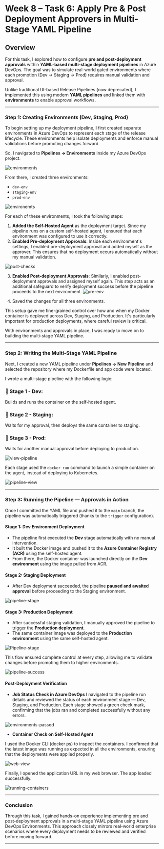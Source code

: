 # Week 8 – Task 6:  Apply Pre & Post Deployment Approvers in Multi-Stage YAML Pipeline

## Overview

For this task, I explored how to configure **pre and post-deployment approvals** within **YAML-based multi-stage deployment pipelines** in Azure DevOps. The goal was to simulate real-world gated environments where each promotion (Dev → Staging → Prod) requires manual validation and approval.

Unlike traditional UI-based Release Pipelines (now deprecated), I implemented this using modern **YAML pipelines** and linked them with **environments** to enable approval workflows.

---

### Step 1: Creating Environments (Dev, Staging, Prod)

To begin setting up my deployment pipeline, I first created separate environments in Azure DevOps to represent each stage of the release lifecycle. These environments help isolate deployments and enforce manual validations before promoting changes forward.

So, I navigated to **Pipelines → Environments** inside my Azure DevOps project.

![environments](./snapshots/environments.png)

From there, I created three environments:

- `dev-env`
- `staging-env`
- `prod-env`

![environemts](./snapshots/environments-created.png)

For each of these environments, I took the following steps:

1. **Added the Self-Hosted Agent** as the deployment target. Since my pipeline runs on a custom self-hosted agent, I ensured that each environment was configured to use it correctly.
2. **Enabled Pre-deployment Approvals**: Inside each environment's settings, I enabled pre-deployment approval and added myself as the approver. This ensures that no deployment occurs automatically without my manual validation.

![post-checks](./snapshots/prod-env.png)

3. **Enabled Post-deployment Approvals**: Similarly, I enabled post-deployment approvals and assigned myself again. This step acts as an additional safeguard to verify deployment success before the pipeline proceeds to the next environment.
![pre-env](./snapshots/stage-check.png)

4. Saved the changes for all three environments.

This setup gave me fine-grained control over how and when my Docker container is deployed across Dev, Staging, and Production. It's particularly important for production deployments, where careful review is critical.

With environments and approvals in place, I was ready to move on to building the multi-stage YAML pipeline.

---

### Step 2: Writing the Multi-Stage YAML Pipeline

Next, I created a new YAML pipeline under **Pipelines → New Pipeline** and selected the repository where my Dockerfile and app code were located.

I wrote a multi-stage pipeline with the following logic:

### 🔹 Stage 1 - Dev:
Builds and runs the container on the self-hosted agent.

### 🔹 Stage 2 - Staging:
Waits for my approval, then deploys the same container to staging.

### 🔹 Stage 3 - Prod:
Waits for another manual approval before deploying to production.

![view-pipeline](./pipeline.yml)

Each stage used the `docker run` command to launch a simple container on the agent, instead of deploying to Kubernetes.

![pipeline-view](./snapshots/pipeline-view.png)

---

### Step 3: Running the Pipeline — Approvals in Action

Once I committed the YAML file and pushed it to the `main` branch, the pipeline was automatically triggered (thanks to the `trigger` configuration).

#### Stage 1: Dev Environment Deployment

- The pipeline first executed the **Dev** stage automatically with no manual intervention.
- It built the Docker image and pushed it to the **Azure Container Registry (ACR)** using the self-hosted agent.
- From there, the Docker container was launched directly on the **Dev environment** using the image pulled from ACR.


#### Stage 2: Staging Deployment

- After Dev deployment succeeded, the pipeline **paused and awaited approval** before proceeding to the Staging environment.

![pipeline-stage](./snapshots/waiting-for-stage.png)

#### Stage 3: Production Deployment 

- After successful staging validation, I manually approved the pipeline to trigger the **Production deployment**.
- The same container image was deployed to the **Production environment** using the same self-hosted agent.

![Pipeline-stage](./snapshots/waiting-to-prod.png)

This flow ensured complete control at every step, allowing me to validate changes before promoting them to higher environments.

![pipeline-success](./snapshots/pipeline-success.png)

#### Post-Deployment Verification

- **Job Status Check in Azure DevOps**
I navigated to the pipeline run details and reviewed the status of each environment stage — Dev, Staging, and Production. Each stage showed a green check mark, confirming that the jobs ran and completed successfully without any errors.

![environments-passed](./snapshots/environments-passed.png)

- **Container Check on Self-Hosted Agent**

I  used the Docker CLI (docker ps) to inspect the containers. I confirmed that the latest image was running as expected in all the environments, ensuring that the deployments were applied properly.

![web-view](./snapshots/deployed-success.png)

Finally, I opened the application URL in my web browser. The app loaded successfully.

![running-containers](./snapshots/containers.png)

---

### Conclusion

Through this task, I gained hands-on experience implementing pre and post-deployment approvals in a multi-stage YAML pipeline using Azure DevOps Environments. This approach closely mirrors real-world enterprise scenarios where every deployment needs to be reviewed and verified before moving forward.

---